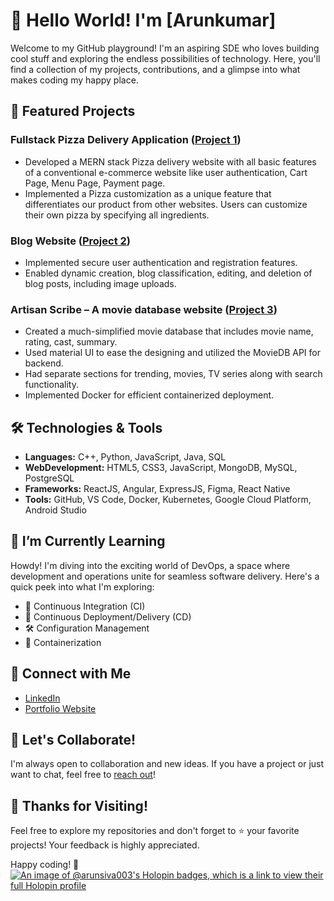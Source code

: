# 👋 Hello World! I'm [Arunkumar]

Welcome to my GitHub playground! I'm an aspiring SDE who loves building cool stuff and exploring the endless possibilities of technology. Here, you'll find a collection of my projects, contributions, and a glimpse into what makes coding my happy place.

## 🚀 Featured Projects

### Fullstack Pizza Delivery Application ([Project 1][project1])
- Developed a MERN stack Pizza delivery website with all basic features of a conventional e-commerce website like user authentication, Cart Page, Menu Page, Payment page.
- Implemented a Pizza customization as a unique feature that differentiates our product from other websites. Users can customize their own pizza by specifying all ingredients.

### Blog Website ([Project 2][project2])
- Implemented secure user authentication and registration features.
- Enabled dynamic creation, blog classification, editing, and deletion of blog posts, including image uploads.

### Artisan Scribe – A movie database website ([Project 3][project3])
- Created a much-simplified movie database that includes movie name, rating, cast, summary.
- Used material UI to ease the designing and utilized the MovieDB API for backend.
- Had separate sections for trending, movies, TV series along with search functionality.
- Implemented Docker for efficient containerized deployment.

## 🛠️ Technologies & Tools

- **Languages:** C++, Python, JavaScript, Java, SQL
- **WebDevelopment:** HTML5, CSS3, JavaScript, MongoDB, MySQL, PostgreSQL
- **Frameworks:** ReactJS, Angular, ExpressJS, Figma, React Native
- **Tools:** GitHub, VS Code, Docker, Kubernetes, Google Cloud Platform, Android Studio

## 🌱 I’m Currently Learning

Howdy! I'm diving into the exciting world of DevOps, a space where development and operations unite for seamless software delivery. Here's a quick peek into what I'm exploring:
- 🔧 Continuous Integration (CI)
- 🚢 Continuous Deployment/Delivery (CD)
- 🛠️ Configuration Management
- 🐳 Containerization
  
## 🔗 Connect with Me

- [LinkedIn][linkedin]
- [Portfolio Website][portfolio]

## 🤝 Let's Collaborate!

I'm always open to collaboration and new ideas. If you have a project or just want to chat, feel free to [reach out](mailto:your.email@example.com)!

## 🎉 Thanks for Visiting!

Feel free to explore my repositories and don't forget to ⭐️ your favorite projects! Your feedback is highly appreciated.

Happy coding! 🚀
[![An image of @arunsiva003's Holopin badges, which is a link to view their full Holopin profile](https://holopin.me/arunsiva003)](https://holopin.io/@arunsiva003)


[project1]: https://www.linkedin.com/feed/update/urn:li:activity:7083834146585784320/?updateEntityUrn=urn%3Ali%3Afs_updateV2%3A%28urn%3Ali%3Aactivity%3A7083834146585784320%2CFEED_DETAIL%2CEMPTY%2CDEFAULT%2Cfalse%29
[project2]: https://drive.google.com/file/d/1q8IANucBHSjrNvS38H0MgIUv4-EqYaAK/view
[project3]: https://artisanscribe.netlify.app/
[linkedin]: https://www.linkedin.com/in/arun2003as/
[portfolio]: https://as-web-portfolio.netlify.app/
